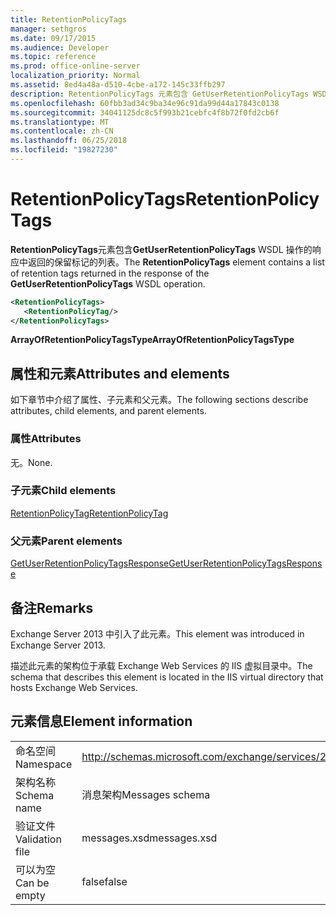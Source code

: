 ```yaml
---
title: RetentionPolicyTags
manager: sethgros
ms.date: 09/17/2015
ms.audience: Developer
ms.topic: reference
ms.prod: office-online-server
localization_priority: Normal
ms.assetid: 8ed4a48a-d510-4cbe-a172-145c33ffb297
description: RetentionPolicyTags 元素包含 GetUserRetentionPolicyTags WSDL 操作的响应中返回的保留标记的列表。
ms.openlocfilehash: 60fbb3ad34c9ba34e96c91da99d44a17843c0138
ms.sourcegitcommit: 34041125dc8c5f993b21cebfc4f8b72f0fd2cb6f
ms.translationtype: MT
ms.contentlocale: zh-CN
ms.lasthandoff: 06/25/2018
ms.locfileid: "19827230"
---
```

# <a name="retentionpolicytags"></a><span data-ttu-id="3fcae-103">RetentionPolicyTags</span><span class="sxs-lookup"><span data-stu-id="3fcae-103">RetentionPolicyTags</span></span>

<span data-ttu-id="3fcae-104">**RetentionPolicyTags**元素包含**GetUserRetentionPolicyTags** WSDL 操作的响应中返回的保留标记的列表。</span><span class="sxs-lookup"><span data-stu-id="3fcae-104">The **RetentionPolicyTags** element contains a list of retention tags returned in the response of the **GetUserRetentionPolicyTags** WSDL operation.</span></span> 
  
```XML
<RetentionPolicyTags>
   <RetentionPolicyTag/>
</RetentionPolicyTags>
```

 <span data-ttu-id="3fcae-105">**ArrayOfRetentionPolicyTagsType**</span><span class="sxs-lookup"><span data-stu-id="3fcae-105">**ArrayOfRetentionPolicyTagsType**</span></span>
## <a name="attributes-and-elements"></a><span data-ttu-id="3fcae-106">属性和元素</span><span class="sxs-lookup"><span data-stu-id="3fcae-106">Attributes and elements</span></span>

<span data-ttu-id="3fcae-107">如下章节中介绍了属性、子元素和父元素。</span><span class="sxs-lookup"><span data-stu-id="3fcae-107">The following sections describe attributes, child elements, and parent elements.</span></span>
  
### <a name="attributes"></a><span data-ttu-id="3fcae-108">属性</span><span class="sxs-lookup"><span data-stu-id="3fcae-108">Attributes</span></span>

<span data-ttu-id="3fcae-109">无。</span><span class="sxs-lookup"><span data-stu-id="3fcae-109">None.</span></span>
  
### <a name="child-elements"></a><span data-ttu-id="3fcae-110">子元素</span><span class="sxs-lookup"><span data-stu-id="3fcae-110">Child elements</span></span>

[<span data-ttu-id="3fcae-111">RetentionPolicyTag</span><span class="sxs-lookup"><span data-stu-id="3fcae-111">RetentionPolicyTag</span></span>](retentionpolicytag.md)
  
### <a name="parent-elements"></a><span data-ttu-id="3fcae-112">父元素</span><span class="sxs-lookup"><span data-stu-id="3fcae-112">Parent elements</span></span>

[<span data-ttu-id="3fcae-113">GetUserRetentionPolicyTagsResponse</span><span class="sxs-lookup"><span data-stu-id="3fcae-113">GetUserRetentionPolicyTagsResponse</span></span>](getuserretentionpolicytagsresponse.md)
  
## <a name="remarks"></a><span data-ttu-id="3fcae-114">备注</span><span class="sxs-lookup"><span data-stu-id="3fcae-114">Remarks</span></span>

<span data-ttu-id="3fcae-115">Exchange Server 2013 中引入了此元素。</span><span class="sxs-lookup"><span data-stu-id="3fcae-115">This element was introduced in Exchange Server 2013.</span></span>
  
<span data-ttu-id="3fcae-116">描述此元素的架构位于承载 Exchange Web Services 的 IIS 虚拟目录中。</span><span class="sxs-lookup"><span data-stu-id="3fcae-116">The schema that describes this element is located in the IIS virtual directory that hosts Exchange Web Services.</span></span>
  
## <a name="element-information"></a><span data-ttu-id="3fcae-117">元素信息</span><span class="sxs-lookup"><span data-stu-id="3fcae-117">Element information</span></span>

|||
|:-----|:-----|
|<span data-ttu-id="3fcae-118">命名空间</span><span class="sxs-lookup"><span data-stu-id="3fcae-118">Namespace</span></span>  <br/> |http://schemas.microsoft.com/exchange/services/2006/messages  <br/> |
|<span data-ttu-id="3fcae-119">架构名称</span><span class="sxs-lookup"><span data-stu-id="3fcae-119">Schema name</span></span>  <br/> |<span data-ttu-id="3fcae-120">消息架构</span><span class="sxs-lookup"><span data-stu-id="3fcae-120">Messages schema</span></span>  <br/> |
|<span data-ttu-id="3fcae-121">验证文件</span><span class="sxs-lookup"><span data-stu-id="3fcae-121">Validation file</span></span>  <br/> |<span data-ttu-id="3fcae-122">messages.xsd</span><span class="sxs-lookup"><span data-stu-id="3fcae-122">messages.xsd</span></span>  <br/> |
|<span data-ttu-id="3fcae-123">可以为空</span><span class="sxs-lookup"><span data-stu-id="3fcae-123">Can be empty</span></span>  <br/> |<span data-ttu-id="3fcae-124">false</span><span class="sxs-lookup"><span data-stu-id="3fcae-124">false</span></span>  <br/> |
   

